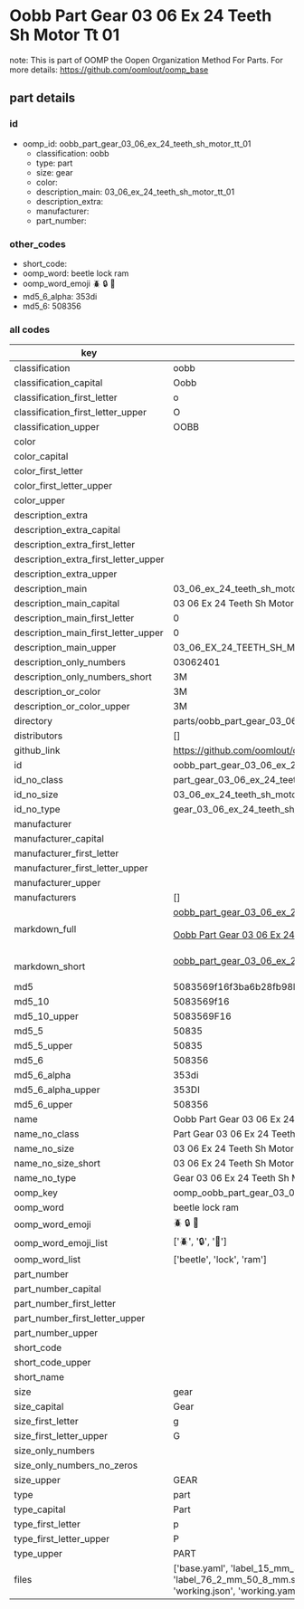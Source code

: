 # Oobb Part Gear 03 06 Ex 24 Teeth Sh Motor Tt 01  

note: This is part of OOMP the Oopen Organization Method For Parts. For more details: https://github.com/oomlout/oomp_base

##  part details





### id
* oomp_id: oobb_part_gear_03_06_ex_24_teeth_sh_motor_tt_01
  * classification: oobb
  * type: part
  * size: gear
  * color: 
  * description_main: 03_06_ex_24_teeth_sh_motor_tt_01
  * description_extra: 
  * manufacturer: 
  * part_number: 

### other_codes
* short_code: 
* oomp_word: beetle lock ram
* oomp_word_emoji :beetle: :lock: :ram:
* md5_6_alpha: 353di
* md5_6: 508356

### all codes 
| key | value |  
| --- | --- |  
| classification | oobb |  
| classification_capital | Oobb |  
| classification_first_letter | o |  
| classification_first_letter_upper | O |  
| classification_upper | OOBB |  
| color |  |  
| color_capital |  |  
| color_first_letter |  |  
| color_first_letter_upper |  |  
| color_upper |  |  
| description_extra |  |  
| description_extra_capital |  |  
| description_extra_first_letter |  |  
| description_extra_first_letter_upper |  |  
| description_extra_upper |  |  
| description_main | 03_06_ex_24_teeth_sh_motor_tt_01 |  
| description_main_capital | 03 06 Ex 24 Teeth Sh Motor Tt 01 |  
| description_main_first_letter | 0 |  
| description_main_first_letter_upper | 0 |  
| description_main_upper | 03_06_EX_24_TEETH_SH_MOTOR_TT_01 |  
| description_only_numbers | 03062401 |  
| description_only_numbers_short | 3M |  
| description_or_color | 3M |  
| description_or_color_upper | 3M |  
| directory | parts/oobb_part_gear_03_06_ex_24_teeth_sh_motor_tt_01 |  
| distributors | [] |  
| github_link | https://github.com/oomlout/oomlout_oomp_part_src/tree/main/parts/oobb_part_gear_03_06_ex_24_teeth_sh_motor_tt_01/working |  
| id | oobb_part_gear_03_06_ex_24_teeth_sh_motor_tt_01 |  
| id_no_class | part_gear_03_06_ex_24_teeth_sh_motor_tt_01 |  
| id_no_size | 03_06_ex_24_teeth_sh_motor_tt_01 |  
| id_no_type | gear_03_06_ex_24_teeth_sh_motor_tt_01 |  
| manufacturer |  |  
| manufacturer_capital |  |  
| manufacturer_first_letter |  |  
| manufacturer_first_letter_upper |  |  
| manufacturer_upper |  |  
| manufacturers | [] |  
| markdown_full | [oobb_part_gear_03_06_ex_24_teeth_sh_motor_tt_01](https://github.com/oomlout/oomlout_oomp_part_src/tree/main/parts/oobb_part_gear_03_06_ex_24_teeth_sh_motor_tt_01/working)<br>[](https://github.com/oomlout/oomlout_oomp_part_src/tree/main/parts/oobb_part_gear_03_06_ex_24_teeth_sh_motor_tt_01/working)<br>[Oobb Part Gear 03 06 Ex 24 Teeth Sh Motor Tt 01](https://github.com/oomlout/oomlout_oomp_part_src/tree/main/parts/oobb_part_gear_03_06_ex_24_teeth_sh_motor_tt_01/working)<br><br> |  
| markdown_short | [oobb_part_gear_03_06_ex_24_teeth_sh_motor_tt_01](https://github.com/oomlout/oomlout_oomp_part_src/tree/main/parts/oobb_part_gear_03_06_ex_24_teeth_sh_motor_tt_01/working)<br><br> |  
| md5 | 5083569f16f3ba6b28fb98bcd258ad7f |  
| md5_10 | 5083569f16 |  
| md5_10_upper | 5083569F16 |  
| md5_5 | 50835 |  
| md5_5_upper | 50835 |  
| md5_6 | 508356 |  
| md5_6_alpha | 353di |  
| md5_6_alpha_upper | 353DI |  
| md5_6_upper | 508356 |  
| name | Oobb Part Gear 03 06 Ex 24 Teeth Sh Motor Tt 01 |  
| name_no_class | Part Gear 03 06 Ex 24 Teeth Sh Motor Tt 01 |  
| name_no_size | 03 06 Ex 24 Teeth Sh Motor Tt 01 |  
| name_no_size_short | 03 06 Ex 24 Teeth Sh Motor Tt 01 |  
| name_no_type | Gear 03 06 Ex 24 Teeth Sh Motor Tt 01 |  
| oomp_key | oomp_oobb_part_gear_03_06_ex_24_teeth_sh_motor_tt_01 |  
| oomp_word | beetle lock ram |  
| oomp_word_emoji | :beetle: :lock: :ram: |  
| oomp_word_emoji_list | [':beetle:', ':lock:', ':ram:'] |  
| oomp_word_list | ['beetle', 'lock', 'ram'] |  
| part_number |  |  
| part_number_capital |  |  
| part_number_first_letter |  |  
| part_number_first_letter_upper |  |  
| part_number_upper |  |  
| short_code |  |  
| short_code_upper |  |  
| short_name |  |  
| size | gear |  
| size_capital | Gear |  
| size_first_letter | g |  
| size_first_letter_upper | G |  
| size_only_numbers |  |  
| size_only_numbers_no_zeros |  |  
| size_upper | GEAR |  
| type | part |  
| type_capital | Part |  
| type_first_letter | p |  
| type_first_letter_upper | P |  
| type_upper | PART |  
| files | ['base.yaml', 'label_15_mm_30_mm.pdf', 'label_15_mm_30_mm.svg', 'label_76_2_mm_50_8_mm.pdf', 'label_76_2_mm_50_8_mm.svg', 'label_oomlout_76_2_mm_50_8_mm.pdf', 'label_oomlout_76_2_mm_50_8_mm.svg', 'readme.md', 'working.json', 'working.yaml'] |  

